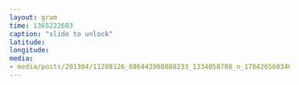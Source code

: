 ```yaml
---
layout: gram
time: 1365222603
caption: "slide to unlock"
latitude: 
longitude: 
media:
- media/posts/201304/11288126_886443968088233_1334058788_n_17842656034000351.jpg
---
```

